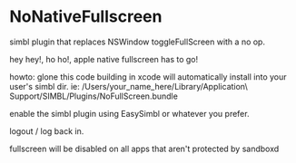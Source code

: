 NoNativeFullscreen
==================

simbl plugin that replaces NSWindow toggleFullScreen with a no op.


hey hey!, ho ho!, apple native fullscreen has to go!

howto:
glone this code
building in xcode will automatically install into your user's simbl dir.
ie:
/Users/your_name_here/Library/Application\ Support/SIMBL/Plugins/NoFullScreen.bundle 

enable the simbl plugin using EasySimbl or whatever you prefer.

logout / log back in. 

fullscreen will be disabled on all apps that aren't protected by sandboxd
